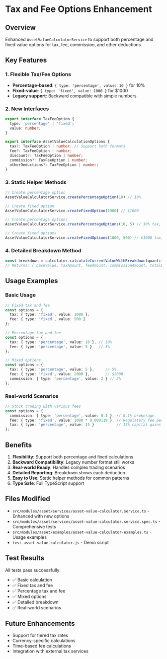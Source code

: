 # Tax and Fee Options Enhancement

## Overview
Enhanced `AssetValueCalculatorService` to support both percentage and fixed value options for tax, fee, commission, and other deductions.

## Key Features

### 1. Flexible Tax/Fee Options
- **Percentage-based**: `{ type: 'percentage', value: 10 }` for 10%
- **Fixed-value**: `{ type: 'fixed', value: 1000 }` for $1000
- **Legacy support**: Backward compatible with simple numbers

### 2. New Interfaces
```typescript
export interface TaxFeeOption {
  type: 'percentage' | 'fixed';
  value: number;
}

export interface AssetValueCalculationOptions {
  tax?: TaxFeeOption | number; // Support both formats
  fee?: TaxFeeOption | number;
  discount?: TaxFeeOption | number;
  commission?: TaxFeeOption | number;
  otherDeductions?: TaxFeeOption | number;
}
```

### 3. Static Helper Methods
```typescript
// Create percentage option
AssetValueCalculatorService.createPercentageOption(10) // 10%

// Create fixed option
AssetValueCalculatorService.createFixedOption(1000) // $1000

// Create percentage options
AssetValueCalculatorService.createPercentageOptions(10, 5) // 10% tax, 5% fee

// Create fixed options
AssetValueCalculatorService.createFixedOptions(1000, 500) // $1000 tax, $500 fee
```

### 4. Detailed Breakdown Method
```typescript
const breakdown = calculator.calculateCurrentValueWithBreakdown(quantity, price, options);
// Returns: { baseValue, taxAmount, feeAmount, commissionAmount, totalDeductions, finalValue }
```

## Usage Examples

### Basic Usage
```typescript
// Fixed tax and fee
const options = {
  tax: { type: 'fixed', value: 1000 },
  fee: { type: 'fixed', value: 500 }
};

// Percentage tax and fee
const options = {
  tax: { type: 'percentage', value: 10 }, // 10%
  fee: { type: 'percentage', value: 5 }   // 5%
};

// Mixed options
const options = {
  tax: { type: 'percentage', value: 5 },     // 5%
  fee: { type: 'fixed', value: 2000 },       // $2000
  commission: { type: 'percentage', value: 2 } // 2%
};
```

### Real-world Scenarios
```typescript
// Stock trading with various fees
const options = {
  commission: { type: 'percentage', value: 0.1 }, // 0.1% brokerage
  fee: { type: 'fixed', value: 1000 * 0.000119 }, // Regulatory fee per share
  tax: { type: 'percentage', value: 15 }          // 15% capital gains
};
```

## Benefits

1. **Flexibility**: Support both percentage and fixed calculations
2. **Backward Compatibility**: Legacy number format still works
3. **Real-world Ready**: Handles complex trading scenarios
4. **Detailed Reporting**: Breakdown shows each deduction
5. **Easy to Use**: Static helper methods for common patterns
6. **Type Safe**: Full TypeScript support

## Files Modified

- `src/modules/asset/services/asset-value-calculator.service.ts` - Enhanced with new options
- `src/modules/asset/services/asset-value-calculator.service.spec.ts` - Comprehensive tests
- `src/modules/asset/examples/asset-value-calculator-examples.ts` - Usage examples
- `test-asset-value-calculator.js` - Demo script

## Test Results

All tests pass successfully:
- ✅ Basic calculation
- ✅ Fixed tax and fee
- ✅ Percentage tax and fee  
- ✅ Mixed options
- ✅ Detailed breakdown
- ✅ Real-world scenarios

## Future Enhancements

- Support for tiered tax rates
- Currency-specific calculations
- Time-based fee calculations
- Integration with external tax services
